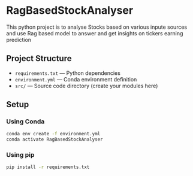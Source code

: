 # RagBasedStockAnalyser

This python project is to analyse Stocks based on various inpute sources and use  Rag based model to answer and get insights on tickers earning prediction

## Project Structure
- `requirements.txt` — Python dependencies
- `environment.yml` — Conda environment definition
- `src/` — Source code directory (create your modules here)

## Setup

### Using Conda
```sh
conda env create -f environment.yml
conda activate RagBasedStockAnalyser
```

### Using pip
```sh
pip install -r requirements.txt
```


